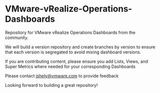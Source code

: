 # VMware-vRealize-Operations-Dashboards
Repository for VMware vRealize Operations Dashboards from the community.  

We will build a version repository and create branches by version to ensure that each version is segregated to avoid mixing dashboard versions.  

If you are contributing content, please ensure you add Lists, Views, and Super Metrics where needed for your corresponding Dashboards

Please contact jshely@vmware.com to provide feedback

Looking forward to building a great repository!
